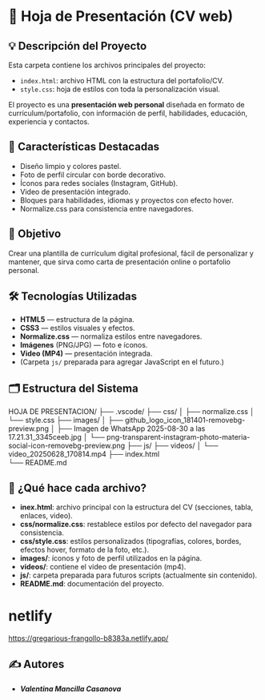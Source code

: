 # 📄 Hoja de Presentación (CV web)

## 💡 **Descripción del Proyecto**

 Esta carpeta contiene los archivos principales del proyecto:

- `index.html`: archivo HTML con la estructura del portafolio/CV.
- `style.css`: hoja de estilos con toda la personalización visual.

El proyecto es una **presentación web personal** diseñada en formato de currículum/portafolio, con información de perfil, habilidades, educación, experiencia y contactos.

## 🌟 Características Destacadas

- Diseño limpio y colores pastel.  
- Foto de perfil circular con borde decorativo.  
- Íconos para redes sociales (Instagram, GitHub).  
- Video de presentación integrado.  
- Bloques para habilidades, idiomas y proyectos con efecto hover.  
- Normalize.css para consistencia entre navegadores.

## 🎯 Objetivo

Crear una plantilla de currículum digital profesional, fácil de personalizar y mantener, que sirva como carta de presentación online o portafolio personal.

## 🛠 Tecnologías Utilizadas

- **HTML5** — estructura de la página.  
- **CSS3** — estilos visuales y efectos.  
- **Normalize.css** — normaliza estilos entre navegadores.  
- **Imágenes** (PNG/JPG) — foto e íconos.  
- **Video (MP4)** — presentación integrada.  
- (Carpeta `js/` preparada para agregar JavaScript en el futuro.)

## 🗂 Estructura del Sistema

HOJA DE PRESENTACION/
├── .vscode/
├── css/
│   ├── normalize.css
│   └── style.css
├── images/
│   ├── github_logo_icon_181401-removebg-preview.png
│   ├── Imagen de WhatsApp 2025-08-30 a las 17.21.31_3345ceeb.jpg
│   └── png-transparent-instagram-photo-materia-social-icon-removebg-preview.png
├── js/
├── videos/
│   └── video_20250628_170814.mp4
├── index.html    
└── README.md


## 📄 ¿Qué hace cada archivo?

- **inex.html**: archivo principal con la estructura del CV (secciones, tabla, enlaces, video).  
- **css/normalize.css**: restablece estilos por defecto del navegador para consistencia.  
- **css/style.css**: estilos personalizados (tipografías, colores, bordes, efectos hover, formato de la foto, etc.).  
- **images/**: íconos y foto de perfil utilizados en la página.  
- **videos/**: contiene el video de presentación (mp4).  
- **js/**: carpeta preparada para futuros scripts (actualmente sin contenido).  
- **README.md**: documentación del proyecto.

# netlify
https://gregarious-frangollo-b8383a.netlify.app/

## ✍️ Autores

- ##### **Valentina Mancilla** Casanova

  